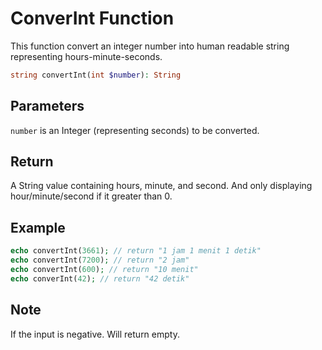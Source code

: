 # ConverInt Function
This function convert an integer number into human readable string representing hours-minute-seconds.

```php
string convertInt(int $number): String
```

## Parameters
`number` is an Integer (representing seconds) to be converted.

## Return
A String value containing hours, minute, and second. And only displaying hour/minute/second if it greater than 0.

## Example
```php
echo convertInt(3661); // return "1 jam 1 menit 1 detik"
echo convertInt(7200); // return "2 jam"
echo convertInt(600); // return "10 menit"
echo converInt(42); // return "42 detik"
```

## Note
If the input is negative.
Will return empty.
